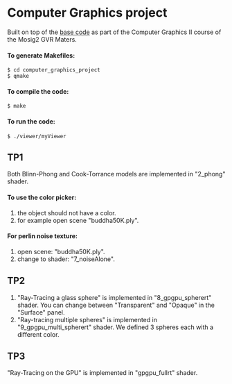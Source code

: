 # Computer Graphics project 
Built on top of the [base code](https://gitlab.inria.fr/holzschu/GPGPU_TP) as part of the Computer Graphics II course of the Mosig2 GVR Maters. 

#### To generate Makefiles:
```
$ cd computer_graphics_project
$ qmake
```
#### To compile the code:
```
$ make
```
#### To run the code:
```
$ ./viewer/myViewer
```

## TP1
Both Blinn-Phong and Cook-Torrance models are implemented in "2_phong" shader.

#### To use the color picker:
1. the object should not have a color.
2. for example open scene "buddha50K.ply".

#### For perlin noise texture:
1. open scene: "buddha50K.ply".
2. change to shader: "7_noiseAlone".

## TP2

1. "Ray-Tracing a glass sphere" is implemented in "8_gpgpu_spherert" shader. You can change between "Transparent" and "Opaque" in the "Surface" panel.
2. "Ray-tracing multiple spheres" is implemented in "9_gpgpu_multi_spherert" shader. We defined 3 spheres each with a different color.

## TP3

"Ray-Tracing on the GPU" is implemented in "gpgpu_fullrt" shader.
